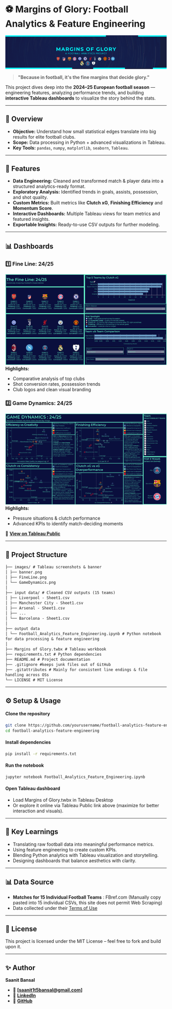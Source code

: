 # ⚽ Margins of Glory: Football Analytics & Feature Engineering

![Project Banner](images/banner.png)

> **"Because in football, it's the fine margins that decide glory."**  

This project dives deep into the **2024–25 European football season** — engineering features, analyzing performance trends, and building **interactive Tableau dashboards** to visualize the story behind the stats.

---

## 📌 Overview
- **Objective:** Understand how small statistical edges translate into big results for elite football clubs.  
- **Scope:** Data processing in Python + advanced visualizations in Tableau.  
- **Key Tools:** `pandas`, `numpy`, `matplotlib`, `seaborn`, `Tableau`.  

---

## 🚀 Features
- **Data Engineering:** Cleaned and transformed match & player data into a structured analytics-ready format.
- **Exploratory Analysis:** Identified trends in goals, assists, possession, and shot quality.
- **Custom Metrics:** Built metrics like **Clutch xG**, **Finishing Efficiency** and **Momentum Score**.
- **Interactive Dashboards:** Multiple Tableau views for team metrics and featured insights.
- **Exportable Insights:** Ready-to-use CSV outputs for further modeling.

---

## 📊 Dashboards

### 1️⃣ Fine Line: 24/25
![Fine Line Dashboard](images/FineLine.png)
**Highlights:**
- Comparative analysis of top clubs  
- Shot conversion rates, possession trends  
- Club logos and clean visual branding  

### 2️⃣ Game Dynamics: 24/25
![Game Dynamics Dashboard](images/GameDynamics.png)
**Highlights:**
- Pressure situations & clutch performance  
- Advanced KPIs to identify match-deciding moments  

🔗 **[View on Tableau Public](https://public.tableau.com/views/MarginsofGlory/MARGINSOFGLORY?:language=en-GB&:sid=&:redirect=auth&:display_count=n&:origin=viz_share_link)**

---

## 📂 Project Structure
```plaintext
├── images/ # Tableau screenshots & banner
│ ├── banner.png
│ ├── FineLine.png
│ └── GameDynamics.png
│
├── input data/ # Cleaned CSV outputs (15 teams)
│ ├── Liverpool - Sheet1.csv
│ ├── Manchester City - Sheet1.csv
│ ├── Arsenal - Sheet1.csv
│ ├── ...
│ └── Barcelona - Sheet1.csv
│
├── output data
│ └── Football_Analytics_Feature_Engineering.ipynb # Python notebook for data processing & feature engineering
│
├── Margins of Glory.twbx # Tableau workbook
├── requirements.txt # Python dependencies
├── README.md # Project documentation
├── .gitignore #keeps junk files out of GitHub
├── .gitattributes # Mainly for consistent line endings & file handling across OSs
└── LICENSE # MIT License
```
---

## ⚙️ Setup & Usage
#### **Clone the repository**
```bash
git clone https://github.com/yourusername/football-analytics-feature-engineering.git
cd football-analytics-feature-engineering
```
#### **Install dependencies**
```bash
pip install -r requirements.txt
```
#### **Run the notebook**
```bash
jupyter notebook Football_Analytics_Feature_Engineering.ipynb
```
#### **Open Tableau dashboard**
- Load Margins of Glory.twbx in Tableau Desktop
- Or explore it online via Tableau Public link above (maximize for better interaction and visuals).

---

## 🧠 Key Learnings
- Translating raw football data into meaningful performance metrics.
- Using feature engineering to create custom KPIs.
- Blending Python analytics with Tableau visualization and storytelling.
- Designing dashboards that balance aesthetics with clarity.

---
## 📊 Data Source
- **Matches for 15 Individual Football Teams** : FBref.com (Manually copy pasted into 15 individual CSVs, this site does not permit Web Scraping)
- Data collected under their [Terms of Use](https://www.sports-reference.com/data_use.html?__hstc=218152582.267a7d3517d56cf80bbc6853dae76565.1753774398002.1753992470499.1755109831907.8&__hssc=218152582.1.1755109831907&__hsfp=3195775484)

---

## 📜 License
This project is licensed under the MIT License – feel free to fork and build upon it.

---

## ✨ Author
**Saanit Bansal**
- 📧 **[saanit1t5bansal@gmail.com]**
- 💼 **[LinkedIn](https://www.linkedin.com/in/saanit-bansal-681874293)**
- 🐙 **[GitHub](https://github.com/saanitbansal-619)**